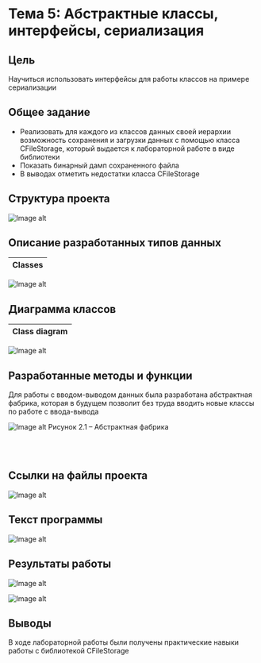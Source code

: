 # Тема 5: Абстрактные классы, интерфейсы, сериализация

## Цель
Научиться использовать интерфейсы для работы классов на примере сериализации

## Общее задание
- Реализовать для каждого из классов данных своей иерархии возможность сохранения и загрузки данных с помощью класса CFileStorage, который выдается к лабораторной работе в виде библиотеки
- Показать бинарный дамп сохраненного файла
- В выводах отметить недостатки класса CFileStorage

## Структура проекта

![Image alt](https://raw.githubusercontent.com/kit25a/se-cpp/master/shazhko-artem/doc/shahzko05/source/Image01.png)


## Описание разработанных типов данных
| Classes |
| :-: |
![Image alt](https://raw.githubusercontent.com/kit25a/se-cpp/master/shazhko-artem/doc/shahzko05/source/Image02.png)


## Диаграмма классов
| Class diagram |
| :-: |
![Image alt](https://raw.githubusercontent.com/kit25a/se-cpp/master/shazhko-artem/doc/shahzko05/source/Image03.png)


## Разработанные методы и функции
Для работы с вводом-выводом данных была разработана абстрактная фабрика, которая в будущем позволит без труда вводить новые классы по работе с ввода-вывода

![Image alt](https://raw.githubusercontent.com/kit25a/se-cpp/master/shazhko-artem/doc/shahzko05/source/Image04.png)
Рисунок 2.1 – Абстрактная фабрика

<br><br>
## Ссылки на файлы проекта

![Image alt](https://raw.githubusercontent.com/kit25a/se-cpp/master/shazhko-artem/doc/shahzko05/source/Image05.png)


## Текст программы

![Image alt](https://raw.githubusercontent.com/kit25a/se-cpp/master/shazhko-artem/doc/shahzko05/source/Image07.png)

## Результаты работы
![Image alt](https://raw.githubusercontent.com/kit25a/se-cpp/master/shazhko-artem/doc/shahzko05/source/Image08.png)

![Image alt](https://raw.githubusercontent.com/kit25a/se-cpp/master/shazhko-artem/doc/shahzko05/source/Image09.png)


## Выводы
В ходе лабораторной работы были получены практические навыки работы с библиотекой CFileStorage